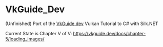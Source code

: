 # VkGuide_Dev

(Unfinished) Port of the [VkGuide.dev](https://vkguide.dev/) Vulkan Tutorial to C# with Silk.NET

Current State is Chapter V of V: https://vkguide.dev/docs/chapter-5/loading_images/
